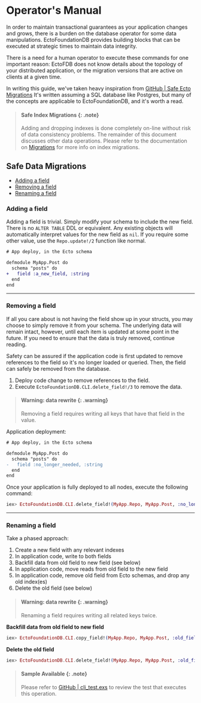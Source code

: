 # Operator's Manual

In order to maintain transactional guarantees as your application changes and
grows, there is a burden on the database operator for some data manipulations.
EctoFoundationDB provides building blocks that
can be executed at strategic times to maintain data integrity.

There is a need for a human operator to execute these commands for one
important reason: EctoFDB does not know details about the topology of your
distributed application, or the migration versions that are active on clients
at a given time.

In writing this guide, we've taken heavy inspiration from
[GitHub | Safe Ecto Migrations](https://github.com/fly-apps/safe-ecto-migrations)
It's written assuming a SQL database like Postgres, but many of the concepts
are applicable to EctoFoundationDB, and it's worth a read.

> #### Safe Index Migrations {: .note}
> Adding and dropping indexes is done completely on-line without risk of data consistency problems.
> The remainder of this document discusses other data operations. Please
> refer to the documentation on
> [Migrations](Ecto.Adapters.FoundationDB.html#module-migrations)
> for more info on index migrations.

## Safe Data Migrations

- [Adding a field](#adding-a-field)
- [Removing a field](#removing-a-field)
- [Renaming a field](#renaming-a-field)

### Adding a field

Adding a field is trivial. Simply modify your schema to include the new field.
There is no `ALTER TABLE` DDL or equivalent. Any existing objects will
automatically interpret values for the new field as `nil`. If you require
some other value, use the `Repo.update!/2` function like normal.

```diff
# App deploy, in the Ecto schema

defmodule MyApp.Post do
  schema "posts" do
+   field :a_new_field, :string
  end
end
```

---

### Removing a field

If all you care about is not having the field show up in your structs, you may
choose to simply remove it from your schema. The underlying data will remain
intact, however, until each item is updated at some point in the future. If you
need to ensure that the data is truly removed, continue reading.

Safety can be assured if the application code is first updated to remove references to the field so it's no longer loaded or queried. Then, the field can safely be removed from the database.

1. Deploy code change to remove references to the field.
2. Execute `EctoFoundationDB.CLI.delete_field!/3` to remove the data.

> #### Warning: data rewrite {: .warning}
> Removing a field requires writing all keys that have that field in the
> value.

Application deployment:

```diff
# App deploy, in the Ecto schema

defmodule MyApp.Post do
  schema "posts" do
-   field :no_longer_needed, :string
  end
end
```

Once your application is fully deployed to all nodes, execute the following
command:

```elixir
iex> EctoFoundationDB.CLI.delete_field!(MyApp.Repo, MyApp.Post, :no_longer_needed)
```

---

### Renaming a field

Take a phased approach:

1. Create a new field with any relevant indexes
2. In application code, write to both fields
3. Backfill data from old field to new field (see below)
4. In application code, move reads from old field to the new field
5. In application code, remove old field from Ecto schemas, and drop any old index(es)
6. Delete the old field (see below)

> #### Warning: data rewrite {: .warning}
> Renaming a field requires writing all related keys twice.

**Backfill data from old field to new field**

```elixir
iex> EctoFoundationDB.CLI.copy_field!(MyApp.Repo, MyApp.Post, :old_field, :new_field)
```

**Delete the old field**

```elixir
iex> EctoFoundationDB.CLI.delete_field!(MyApp.Repo, MyApp.Post, :old_field)
```

> #### Sample Available {: .note}
> Please refer to [GitHub | cli_test.exs](https://github.com/foundationdb-beam/ecto_foundationdb/blob/main/test/ecto/integration/cli_test.exs)
> to review the test that executes this operation.
